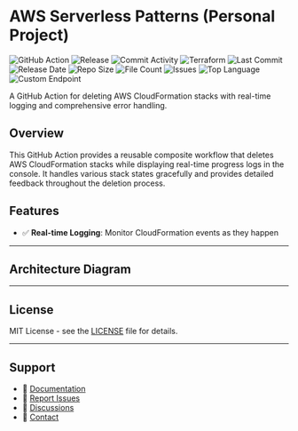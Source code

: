# AWS Serverless Patterns (Personal Project)

![GitHub Action](https://img.shields.io/badge/GitHub-Action-blue?logo=github)&nbsp;![Release](https://github.com/subhamay-bhattacharyya/5217-serverless-patterns-tf/actions/workflows/release.yaml/badge.svg)&nbsp;![Commit Activity](https://img.shields.io/github/commit-activity/t/subhamay-bhattacharyya/5217-serverless-patterns-tf)&nbsp;![Terraform](https://img.shields.io/badge/AWS-Terraform-orange?logo=amazonaws)&nbsp;![Last Commit](https://img.shields.io/github/last-commit/subhamay-bhattacharyya/5217-serverless-patterns-tf)&nbsp;![Release Date](https://img.shields.io/github/release-date/subhamay-bhattacharyya/5217-serverless-patterns-tf)&nbsp;![Repo Size](https://img.shields.io/github/repo-size/subhamay-bhattacharyya/5217-serverless-patterns-tf)&nbsp;![File Count](https://img.shields.io/github/directory-file-count/subhamay-bhattacharyya/5217-serverless-patterns-tf)&nbsp;![Issues](https://img.shields.io/github/issues/subhamay-bhattacharyya/5217-serverless-patterns-tf)&nbsp;![Top Language](https://img.shields.io/github/languages/top/subhamay-bhattacharyya/5217-serverless-patterns-tf)&nbsp;![Custom Endpoint](https://img.shields.io/endpoint?url=https://gist.githubusercontent.com/bsubhamay/e18d7e44b5dc67b78c975ca84f76851e/raw/5217-serverless-patterns-tf.json?)


A GitHub Action for deleting AWS CloudFormation stacks with real-time logging and comprehensive error handling.

## Overview

This GitHub Action provides a reusable composite workflow that deletes AWS CloudFormation stacks while displaying real-time progress logs in the console. It handles various stack states gracefully and provides detailed feedback throughout the deletion process.

## Features

- ✅ **Real-time Logging**: Monitor CloudFormation events as they happen

---

## Architecture Diagram


---

## License

MIT License - see the [LICENSE](LICENSE) file for details.

---

## Support

- 📖 [Documentation](https://github.com/subhamay-bhattacharyya/5217-serverless-patterns-tf/wiki)
- 🐛 [Report Issues](https://github.com/subhamay-bhattacharyya/5217-serverless-patterns-tf/issues)
- 💬 [Discussions](https://github.com/subhamay-bhattacharyya/5217-serverless-patterns-tf/discussions)
- 📧 [Contact](mailto:support@subhamay.aws@gmail.com)
